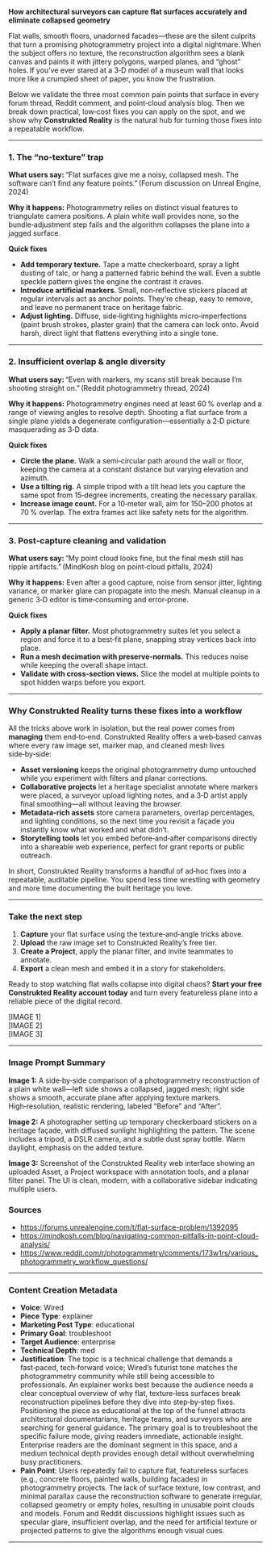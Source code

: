 **How architectural surveyors can capture flat surfaces accurately and eliminate collapsed geometry**

Flat walls, smooth floors, unadorned facades—these are the silent culprits that turn a promising photogrammetry project into a digital nightmare. When the subject offers no texture, the reconstruction algorithm sees a blank canvas and paints it with jittery polygons, warped planes, and “ghost” holes. If you’ve ever stared at a 3‑D model of a museum wall that looks more like a crumpled sheet of paper, you know the frustration.

Below we validate the three most common pain points that surface in every forum thread, Reddit comment, and point‑cloud analysis blog. Then we break down practical, low‑cost fixes you can apply on the spot, and we show why **Construkted Reality** is the natural hub for turning those fixes into a repeatable workflow.

---

### 1. The “no‑texture” trap

**What users say:** “Flat surfaces give me a noisy, collapsed mesh. The software can’t find any feature points.” (Forum discussion on Unreal Engine, 2024)

**Why it happens:** Photogrammetry relies on distinct visual features to triangulate camera positions. A plain white wall provides none, so the bundle‑adjustment step fails and the algorithm collapses the plane into a jagged surface.

**Quick fixes**

- **Add temporary texture.** Tape a matte checkerboard, spray a light dusting of talc, or hang a patterned fabric behind the wall. Even a subtle speckle pattern gives the engine the contrast it craves.
- **Introduce artificial markers.** Small, non‑reflective stickers placed at regular intervals act as anchor points. They’re cheap, easy to remove, and leave no permanent trace on heritage fabric.
- **Adjust lighting.** Diffuse, side‑lighting highlights micro‑imperfections (paint brush strokes, plaster grain) that the camera can lock onto. Avoid harsh, direct light that flattens everything into a single tone.

---

### 2. Insufficient overlap & angle diversity

**What users say:** “Even with markers, my scans still break because I’m shooting straight on.” (Reddit photogrammetry thread, 2024)

**Why it happens:** Photogrammetry engines need at least 60 % overlap and a range of viewing angles to resolve depth. Shooting a flat surface from a single plane yields a degenerate configuration—essentially a 2‑D picture masquerading as 3‑D data.

**Quick fixes**

- **Circle the plane.** Walk a semi‑circular path around the wall or floor, keeping the camera at a constant distance but varying elevation and azimuth.
- **Use a tilting rig.** A simple tripod with a tilt head lets you capture the same spot from 15‑degree increments, creating the necessary parallax.
- **Increase image count.** For a 10‑meter wall, aim for 150–200 photos at 70 % overlap. The extra frames act like safety nets for the algorithm.

---

### 3. Post‑capture cleaning and validation

**What users say:** “My point cloud looks fine, but the final mesh still has ripple artifacts.” (MindKosh blog on point‑cloud pitfalls, 2024)

**Why it happens:** Even after a good capture, noise from sensor jitter, lighting variance, or marker glare can propagate into the mesh. Manual cleanup in a generic 3‑D editor is time‑consuming and error‑prone.

**Quick fixes**

- **Apply a planar filter.** Most photogrammetry suites let you select a region and force it to a best‑fit plane, snapping stray vertices back into place.
- **Run a mesh decimation with preserve‑normals.** This reduces noise while keeping the overall shape intact.
- **Validate with cross‑section views.** Slice the model at multiple points to spot hidden warps before you export.

---

### Why Construkted Reality turns these fixes into a workflow

All the tricks above work in isolation, but the real power comes from **managing** them end‑to‑end. Construkted Reality offers a web‑based canvas where every raw image set, marker map, and cleaned mesh lives side‑by‑side:

- **Asset versioning** keeps the original photogrammetry dump untouched while you experiment with filters and planar corrections.
- **Collaborative projects** let a heritage specialist annotate where markers were placed, a surveyor upload lighting notes, and a 3‑D artist apply final smoothing—all without leaving the browser.
- **Metadata‑rich assets** store camera parameters, overlap percentages, and lighting conditions, so the next time you revisit a façade you instantly know what worked and what didn’t.
- **Storytelling tools** let you embed before‑and‑after comparisons directly into a shareable web experience, perfect for grant reports or public outreach.

In short, Construkted Reality transforms a handful of ad‑hoc fixes into a repeatable, auditable pipeline. You spend less time wrestling with geometry and more time documenting the built heritage you love.

---

### Take the next step

1. **Capture** your flat surface using the texture‑and‑angle tricks above.  
2. **Upload** the raw image set to Construkted Reality’s free tier.  
3. **Create a Project**, apply the planar filter, and invite teammates to annotate.  
4. **Export** a clean mesh and embed it in a story for stakeholders.

Ready to stop watching flat walls collapse into digital chaos? **Start your free Construkted Reality account today** and turn every featureless plane into a reliable piece of the digital record.

[IMAGE 1]  
[IMAGE 2]  
[IMAGE 3]  

---

### Image Prompt Summary  
**Image 1:** A side‑by‑side comparison of a photogrammetry reconstruction of a plain white wall—left side shows a collapsed, jagged mesh; right side shows a smooth, accurate plane after applying texture markers. High‑resolution, realistic rendering, labeled “Before” and “After”.  

**Image 2:** A photographer setting up temporary checkerboard stickers on a heritage façade, with diffused sunlight highlighting the pattern. The scene includes a tripod, a DSLR camera, and a subtle dust spray bottle. Warm daylight, emphasis on the added texture.  

**Image 3:** Screenshot of the Construkted Reality web interface showing an uploaded Asset, a Project workspace with annotation tools, and a planar filter panel. The UI is clean, modern, with a collaborative sidebar indicating multiple users.  

### Sources  
- https://forums.unrealengine.com/t/flat-surface-problem/1392095  
- https://mindkosh.com/blog/navigating-common-pitfalls-in-point-cloud-analysis/  
- https://www.reddit.com/r/photogrammetry/comments/173w1rs/various_photogrammetry_workflow_questions/ 
---
### Content Creation Metadata
- **Voice**: Wired
- **Piece Type**: explainer
- **Marketing Post Type**: educational
- **Primary Goal**: troubleshoot
- **Target Audience**: enterprise
- **Technical Depth**: med
- **Justification**: The topic is a technical challenge that demands a fast‑paced, tech‑forward voice; Wired’s futurist tone matches the photogrammetry community while still being accessible to professionals. An explainer works best because the audience needs a clear conceptual overview of why flat, texture‑less surfaces break reconstruction pipelines before they dive into step‑by‑step fixes. Positioning the piece as educational at the top of the funnel attracts architectural documentarians, heritage teams, and surveyors who are searching for general guidance. The primary goal is to troubleshoot the specific failure mode, giving readers immediate, actionable insight. Enterprise readers are the dominant segment in this space, and a medium technical depth provides enough detail without overwhelming busy practitioners.
- **Pain Point**: Users repeatedly fail to capture flat, featureless surfaces (e.g., concrete floors, painted walls, building facades) in photogrammetry projects. The lack of surface texture, low contrast, and minimal parallax cause the reconstruction software to generate irregular, collapsed geometry or empty holes, resulting in unusable point clouds and models. Forum and Reddit discussions highlight issues such as specular glare, insufficient overlap, and the need for artificial texture or projected patterns to give the algorithms enough visual cues.
---
